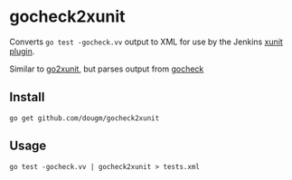 # gocheck2xunit

Converts `go test -gocheck.vv` output to XML for use by the Jenkins [xunit
plugin](https://wiki.jenkins-ci.org/display/JENKINS/xUnit+Plugin).

Similar to [go2xunit](https://bitbucket.org/tebeka/go2xunit), but parses output
from [gocheck](http://labix.org/gocheck)

## Install

	go get github.com/dougm/gocheck2xunit

## Usage

	go test -gocheck.vv | gocheck2xunit > tests.xml
